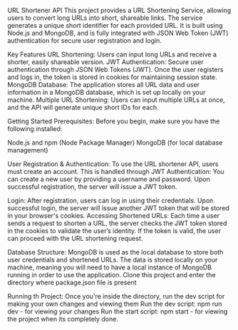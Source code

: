 URL Shortener API
This project provides a URL Shortening Service, allowing users to convert long URLs into short, shareable links. The service generates a unique short identifier for each provided URL. It is built using Node.js and MongoDB, and is fully integrated with JSON Web Token (JWT) authentication for secure user registration and login.

Key Features
URL Shortening: Users can input long URLs and receive a shorter, easily shareable version.
JWT Authentication: Secure user authentication through JSON Web Tokens (JWT). Once the user registers and logs in, the token is stored in cookies for maintaining session state.
MongoDB Database: The application stores all URL data and user information in a MongoDB database, which is set up locally on your machine.
Multiple URL Shortening: Users can input multiple URLs at once, and the API will generate unique short IDs for each.


Getting Started
Prerequisites:
Before you begin, make sure you have the following installed:

Node.js and npm (Node Package Manager)
MongoDB (for local database management)

User Registration & Authentication:
To use the URL shortener API, users must create an account. This is handled through JWT Authentication:
You can create a new user by providing a username and password. Upon successful registration, the server will issue a JWT token.

Login:
After registration, users can log in using their credentials. Upon successful login, the server will issue another JWT token that will be stored in your browser's cookies.
Accessing Shortened URLs:
Each time a user sends a request to shorten a URL, the server checks the JWT token stored in the cookies to validate the user’s identity. If the token is valid, the user can proceed with the URL shortening request.

Database Structure:
MongoDB is used as the local database to store both user credentials and shortened URLs.
The data is stored locally on your machine, meaning you will need to have a local instance of MongoDB running in order to use the application.
Clone this project and enter the directory where package.json file is present

Running th Project:
Once you're inside the directory, run the dev script for making your own changes and viewing them
Run the dev script: npm run dev - for viewing your changes
Run the start script: npm start - for viewing the project when its completely done.
